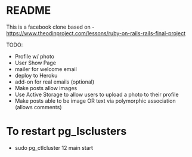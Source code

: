 # README

This is a facebook clone based on - https://www.theodinproject.com/lessons/ruby-on-rails-rails-final-project

TODO:
- Profile w/ photo
- User Show Page
- mailer for welcome email
- deploy to Heroku
- add-on for real emails
(optional)
- Make posts allow images
- Use Active Storage to allow users to upload a photo to their profile
- Make posts able to be image OR text via polymorphic association (allows comments)

# To restart pg_lsclusters
- sudo pg_ctlcluster 12 main start
